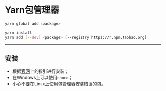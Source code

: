 # Yarn包管理器

```sh
yarn global add <package>

yarn install
yarn add [--dev] <package> [--registry https://r.npm.taobao.org]
```

---

## 安装

- 根据[官网](https://yarnpkg.com/en/docs/install)上的指引进行安装；
- 在Windows上可以使用`choco`；
- 小心不要在Linux上使用包管理器安装错误的包。
